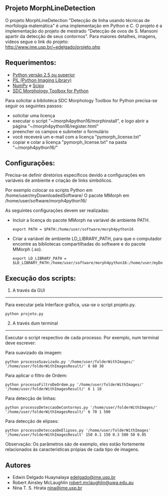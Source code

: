 Projeto MorphLineDetection 
--------------------------

O projeto MorphLineDetection "Detecção de linha usando técnicas de morfologia matemática" é uma implementação em Python e C.
O projeto é a implementação do projeto de mestrado "Detecção de ovos de S. Mansoni apartir da detecção de seus contornos".
Para maiores detalhes, imagens, vídeos segue o link do projeto: http://www.ime.usp.br/~edelgado/projeto.php


Requerimentos:
--------------

* [Python versão 2.5 ou superior](https://www.python.org/downloads/)
* [PIL (Python Imaging Library)](http://www.pythonware.com/products/pil/)
* [NumPy](http://www.numpy.org/) e [Scipy](https://www.scipy.org/)
* [SDC Morphology Toolbox for Python](http://www.mmorph.com/mmorph/download2/python.php3)

Para solicitar a bibliotéca SDC Morphology Toolbox for Python precisa-se seguir os seguintes passos:
  * solicitar uma licença
  * executar o script "~/morph4python16/morphinstall", e logo abrir a página "~/morph4python16/register.html"
  * preencher os campos e submeter o formulário
  * você receverá um e-mail com a licença "pymorph_license.txt"
  * copiar e colar a licença "pymorph_license.txt" na pasta "~/morph4python16/"


Configurações:
--------------

Precisa-se definir diretórios específicos devido a configurações em variáveis de ambiente e criação de links simbólicos.

Por exemplo colocar os scripts Python em /home/user/myDownloadedSoftware/
O pacote MMorph em /home/user/software/morph4python16/

As seguintes configurações devem ser realizadas:

* Incluir a licença do pacote MMorph na variável de ambiente PATH.
  ``` 
  export PATH = $PATH:/home/user/software/morph4python16
  ```

* Criar a variável de ambiente LD_LIBRARY_PATH, para que o computador encontre as bibliotecas compartilhadas do software e do pacote MMorph (.so).
  ```
  export LD_LIBRARY_PATH = $LD_LIBRARY_PATH:/home/user/software/morph4python16:/home/user/myDownloadedSoftware
  ```


Execução dos scripts:
---------------------

1. A través da GUI
------------------

Para executar pela Interface gráfica, usa-se o script projeto.py. 

```
python projeto.py
```


2. A través dum terminal
------------------------

Executar o script respectivo de cada processo. Por exemplo, num terminal deve escrever:

Para suavizado da imagem: 
```
python processoSuavizado.py '/home/user/folderWithImages/' '/home/user/folderWithImagesResult/' 8 60 30
```

Para aplicar o filtro de Ordem: 
```
python processoFiltroDeOrdem.py '/home/user/folderWithImages/' '/home/user/folderWithImagesResult/' 6 1 10
```

Para detecção de linhas: 

```
python processoDeteccaoDeContornos.py '/home/user/folderWithImages/' '/home/user/folderWithImagesResult/' 6 70 1 500
```

Para detecção de elipses: 

```
python processoDeteccaoDeElipses.py '/home/user/folderWithImages' '/home/user/folderWithImagesResult' 150 0.1 150 0.3 500 50 0.95
```


Observação: Os parâmetros são de exemplo, eles estão fortemente relacionados às características própias de cada tipo de imagens.


Autores
-------

* Edwin Delgado Huaynalaya <edelgado@ime.usp.br>
* Robert Ainsley McLaughlin <robert.mclaughlin@uwa.edu.au>
* Nina T. S. Hirata <nina@ime.usp.br>
